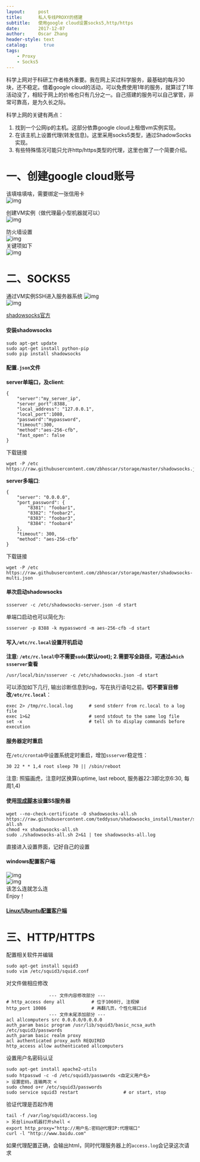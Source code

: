 ```yaml
---
layout:     post
title:      私人专线PROXY的搭建
subtitle:   使用google cloud设置socks5,http/https
date:       2017-12-07
author:     Oscar Zhang
header-style: text
catalog:      true
tags:
    - Proxy
    - Socks5
---
```

科学上网对于科研工作者格外重要。我在网上买过科学服务，最基础的每月30块，还不稳定。借着google cloud的活动，可以免费使用1年的服务，就算过了1年活动没了，相较于网上的价格也只有几分之一。自己搭建的服务可以自己掌管，非常可靠高，是为久长之际。

科学上网的关键有两点：

1. 找到一个公网ip的主机。这部分依靠google cloud上租借vm实例实现。
2. 在该主机上设置代理(转发信息)。这里采用socks5类型，通过ShadowSocks实现。
3. 有些特殊情况可能只允许http/https类型的代理，这里也做了一个简要介绍。

# 一、创建google cloud账号 
该填啥填啥，需要绑定一张信用卡     
![img][1]  

创建VM实例（做代理最小型机器就可以）    
![img][2]   

防火墙设置      
![img][3]     
关键项如下      
![img][4]    

# 二、SOCKS5       
通过VM实例SSH进入服务器系统
![img][5]         
![img][6]      

[shadowsocks官方](https://github.com/shadowsocks/shadowsocks/wiki)

#### 安装shadowsocks    

    sudo apt-get update  
    sudo apt-get install python-pip     
    sudo pip install shadowsocks
    
#### 配置`.json`文件

**server单端口，及client**:

    {
        "server":"my_server_ip",
        "server_port":8388,
        "local_address": "127.0.0.1",
        "local_port":1080,
        "password":"mypassword",
        "timeout":300,
        "method":"aes-256-cfb",
        "fast_open": false
    }

下载链接    
    
    wget -P /etc https://raw.githubusercontent.com/zbhoscar/storage/master/shadowsocks.json
    
    
**server多端口**:

    {
        "server": "0.0.0.0",
        "port_password": {
            "8381": "foobar1",
            "8382": "foobar2",
            "8383": "foobar3",
            "8384": "foobar4"
        },
        "timeout": 300,
        "method": "aes-256-cfb"
    }
     
下载链接    
    
    wget -P /etc https://raw.githubusercontent.com/zbhoscar/storage/master/shadowsocks-multi.json

#### 单次启动shadowsocks

    ssserver -c /etc/shadowsocks-server.json -d start

单端口启动也可以简化为: 

    ssserver -p 8388 -k mypassword -m aes-256-cfb -d start

#### 写入`/etc/rc.local`设置开机启动
   
**注意: `/etc/rc.local`中不需要`sudo`(默认root); 2.需要写全路径，可通过`which ssserver`查看**

    /usr/local/bin/ssserver -c /etc/shadowsocks.json -d start  

可以添加如下几行, 输出诊断信息到log，写在执行语句之前。**切不要盲目修改`/etc/rc.local`**：

    exec 2> /tmp/rc.local.log      # send stderr from rc.local to a log file
    exec 1>&2                      # send stdout to the same log file
    set -x                         # tell sh to display commands before execution

#### 服务器定时重启

在`/etc/crontab`中设置系统定时重启，增加`ssserver`稳定性：

    30 22 * * 1,4 root sleep 70 || /sbin/reboot          
    
注意: 照猫画虎，注意时区换算(uptime, last reboot, 服务器22:3即北京6:30, 每周1,4) 

#### 使用[现成脚本](https://teddysun.com/486.html)设置SS服务器

    wget --no-check-certificate -O shadowsocks-all.sh https://raw.githubusercontent.com/teddysun/shadowsocks_install/master/shadowsocks-all.sh
    chmod +x shadowsocks-all.sh
    sudo ./shadowsocks-all.sh 2>&1 | tee shadowsocks-all.log

直接进入设置界面，记好自己的设置

#### windows配置客户端
![img][7]      
![img][8]       
该怎么连就怎么连   
Enjoy！   
#### [Linux/Ubuntu配置客户端](https://zbhoscar.github.io/2016/12/08/ubuntu-base/)  



# 三、HTTP/HTTPS

配置相关软件并编辑

    sudo apt-get install squid3     
    sudo vim /etc/squid3/squid.conf
            
对文件做相应修改

                    --- 文件内容修改部分 ---
    # http_access deny all          # 位于1060行, 注视掉
    http_port 10086                 # 再翻几页，个性化端口id
                    --- 文件末尾添加部分 ---
    acl allcomputers src 0.0.0.0/0.0.0.0
    auth_param basic program /usr/lib/squid3/basic_ncsa_auth /etc/squid3/passwords
    auth_param basic realm proxy
    acl authenticated proxy_auth REQUIRED
    http_access allow authenticated allcomputers
    
设置用户名密码认证
 
    sudo apt-get install apache2-utils
    sudo htpasswd -c -d /etc/squid3/passwords <自定义用户名>
    > 设置密码，连输两次 <
    sudo chmod o+r /etc/squid3/passwords
    sudo service squid3 restart                 # or start, stop
    
验证代理是否起作用

    tail -f /var/log/squid3/access.log
    > 另台linux机器打开shell <
    export http_proxy="http://用户名:密码@代理IP:代理端口"
    curl -l "http://www.baidu.com"
    
如果代理配置正确，会输出html，同时代理服务器上的`access.log`会记录这次请求

[1]: https://raw.githubusercontent.com/zbhoscar/zbhoscar.github.io/master/img/in-post/post-proxy/1.png
[2]: https://raw.githubusercontent.com/zbhoscar/zbhoscar.github.io/master/img/in-post/post-proxy/2.png
[3]: https://raw.githubusercontent.com/zbhoscar/zbhoscar.github.io/master/img/in-post/post-proxy/3.png
[4]: https://raw.githubusercontent.com/zbhoscar/zbhoscar.github.io/master/img/in-post/post-proxy/4.png
[5]: https://raw.githubusercontent.com/zbhoscar/zbhoscar.github.io/master/img/in-post/post-proxy/5.png
[6]: https://raw.githubusercontent.com/zbhoscar/zbhoscar.github.io/master/img/in-post/post-proxy/6.png
[7]: https://raw.githubusercontent.com/zbhoscar/zbhoscar.github.io/master/img/in-post/post-proxy/7.png
[8]: https://raw.githubusercontent.com/zbhoscar/zbhoscar.github.io/master/img/in-post/post-proxy/8.png















